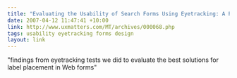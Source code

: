 ```yaml
---
title: "Evaluating the Usability of Search Forms Using Eyetracking: A Practical Approach :: UXmatters"
date: 2007-04-12 11:47:41 +10:00
link: http://www.uxmatters.com/MT/archives/000068.php
tags: usability eyetracking forms design
layout: link
---
```

"findings from eyetracking tests we did to evaluate the best solutions for label placement in Web forms"
